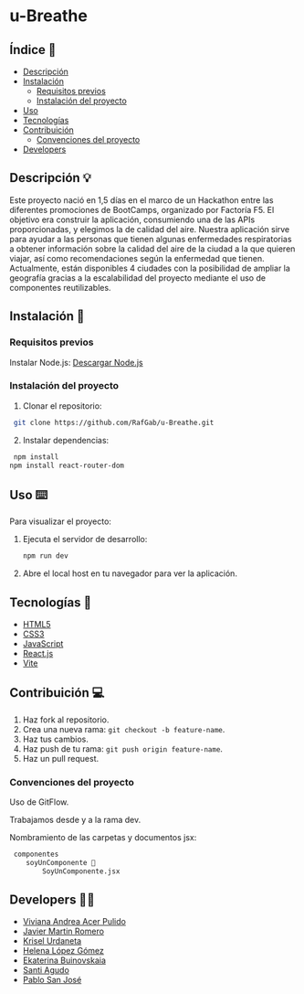 # u-Breathe

## Índice 📝

- [Descripción](#descripción-)
- [Instalación](#instalación-)
  - [Requisitos previos](#requisitos-previos)
  - [Instalación del proyecto](#instalación-del-proyecto)
- [Uso](#uso-)
- [Tecnologías](#tecnologías-)
- [Contribuición](#contribuición-)
  - [Convenciones del proyecto](#convenciones-del-proyecto)
- [Developers](#developers-)

## Descripción 💡

Este proyecto nació en 1,5 días en el marco de un Hackathon entre las diferentes promociones de BootCamps, organizado por Factoría F5. El objetivo era construir la aplicación, consumiendo una de las APIs proporcionadas, y elegimos la de calidad del aire. Nuestra aplicación sirve para ayudar a las personas que tienen algunas enfermedades respiratorias a obtener información sobre la calidad del aire de la ciudad a la que quieren viajar, así como recomendaciones según la enfermedad que tienen. Actualmente, están disponibles 4 ciudades con la posibilidad de ampliar la geografía gracias a la escalabilidad del proyecto mediante el uso de componentes reutilizables.

## Instalación 💾

### Requisitos previos

Instalar Node.js:
[Descargar Node.js](https://nodejs.org/)

### Instalación del proyecto

1. Clonar el repositorio:

```bash
 git clone https://github.com/RafGab/u-Breathe.git
```

2. Instalar dependencias:

```bash
 npm install
npm install react-router-dom
```

## Uso ⌨️

Para visualizar el proyecto:

1. Ejecuta el servidor de desarrollo:
   ```bash
   npm run dev
   ```
2. Abre el local host en tu navegador para ver la aplicación.

## Tecnologías 🔬

- [HTML5](https://developer.mozilla.org/es/docs/Web/Guide/HTML/HTML5)
- [CSS3](https://developer.mozilla.org/es/docs/Web/CSS/CSS3)
- [JavaScript](https://developer.mozilla.org/es/docs/Web/JavaScript)
- [React.js](https://reactjs.org/)
- [Vite](https://vitejs.dev/)

## Contribuición 💻

1. Haz fork al repositorio.
2. Crea una nueva rama: `git checkout -b feature-name`.
3. Haz tus cambios.
4. Haz push de tu rama: `git push origin feature-name`.
5. Haz un pull request.

### Convenciones del proyecto

Uso de GitFlow.

Trabajamos desde y a la rama dev.

Nombramiento de las carpetas y documentos jsx:

```bash
 componentes
    soyUnComponente 📂
        SoyUnComponente.jsx
```

## Developers 👩‍💻

- [Viviana Andrea Acer Pulido](https://github.com/RafGab)
- [Javier Martin Romero](https://github.com/xavimrg)
- [Krisel Urdaneta](https://github.com/Krisel1)
- [Helena López Gómez](https://github.com/helopgom)
- [Ekaterina Buinovskaia](https://github.com/BSN-Asumiko)
- [Santi Agudo](https://github.com/Santiiii12)
- [Pablo San José](https://github.com/pablosja)
